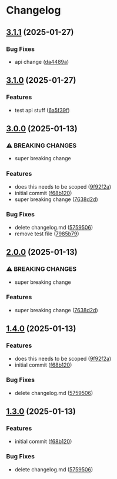 # Changelog

## [3.1.1](https://github.com/landlockedboat/release-please-test/compare/api@v3.1.0...api@v3.1.1) (2025-01-27)


### Bug Fixes

* api change ([da4489a](https://github.com/landlockedboat/release-please-test/commit/da4489a2e896a45ff3e03dbec63d956d93e7d489))

## [3.1.0](https://github.com/landlockedboat/release-please-test/compare/api@v3.0.0...api@v3.1.0) (2025-01-27)


### Features

* test api stuff ([6a5f39f](https://github.com/landlockedboat/release-please-test/commit/6a5f39fb316a98d4ac554c54c4ba57943ea1d6d9))

## [3.0.0](https://github.com/landlockedboat/release-please-test/compare/api-v2.0.0...api@v3.0.0) (2025-01-13)


### ⚠ BREAKING CHANGES

* super breaking change

### Features

* does this needs to be scoped ([9f92f2a](https://github.com/landlockedboat/release-please-test/commit/9f92f2ac2879f1bd7feb138d467049d5d3648fa5))
* initial commit ([f68b120](https://github.com/landlockedboat/release-please-test/commit/f68b1208b8db627c9d3887c3077d6ceafebdbb7d))
* super breaking change ([7638d2d](https://github.com/landlockedboat/release-please-test/commit/7638d2dfaec83dd77b56d5761be4b1256267b5e6))


### Bug Fixes

* delete changelog.md ([5759506](https://github.com/landlockedboat/release-please-test/commit/57595069db3051c1a4d04f92959f9762e798d85f))
* remove test file ([7985b79](https://github.com/landlockedboat/release-please-test/commit/7985b791c8507bbd6f299327199afdfe13b78e25))

## [2.0.0](https://github.com/landlockedboat/release-please-test/compare/api@v1.4.0...api@v2.0.0) (2025-01-13)


### ⚠ BREAKING CHANGES

* super breaking change

### Features

* super breaking change ([7638d2d](https://github.com/landlockedboat/release-please-test/commit/7638d2dfaec83dd77b56d5761be4b1256267b5e6))

## [1.4.0](https://github.com/landlockedboat/release-please-test/compare/api-v1.3.0...api@v1.4.0) (2025-01-13)


### Features

* does this needs to be scoped ([9f92f2a](https://github.com/landlockedboat/release-please-test/commit/9f92f2ac2879f1bd7feb138d467049d5d3648fa5))
* initial commit ([f68b120](https://github.com/landlockedboat/release-please-test/commit/f68b1208b8db627c9d3887c3077d6ceafebdbb7d))


### Bug Fixes

* delete changelog.md ([5759506](https://github.com/landlockedboat/release-please-test/commit/57595069db3051c1a4d04f92959f9762e798d85f))

## [1.3.0](https://github.com/landlockedboat/release-please-test/compare/v1.2.0...1.3.0) (2025-01-13)


### Features

* initial commit ([f68b120](https://github.com/landlockedboat/release-please-test/commit/f68b1208b8db627c9d3887c3077d6ceafebdbb7d))


### Bug Fixes

* delete changelog.md ([5759506](https://github.com/landlockedboat/release-please-test/commit/57595069db3051c1a4d04f92959f9762e798d85f))
